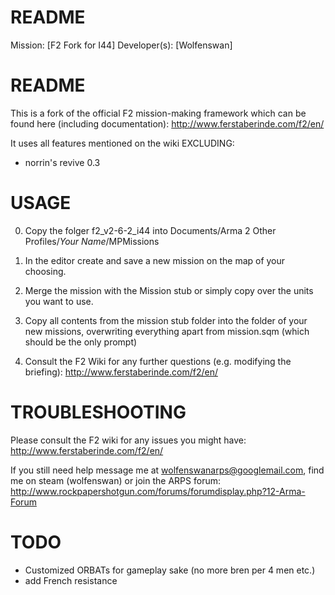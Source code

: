 README
======

Mission: [F2 Fork for I44]
Developer(s): [Wolfenswan]




README
======

This is a fork of the official F2 mission-making framework which can be found here (including documentation):
http://www.ferstaberinde.com/f2/en/

It uses all features mentioned on the wiki EXCLUDING:
- norrin's revive 0.3


USAGE
=====

0. Copy the folger f2_v2-6-2_i44 into Documents/Arma 2 Other Profiles/*Your Name*/MPMissions

1. In the editor create and save a new mission on the map of your choosing.

2. Merge the mission with the Mission stub or simply copy over the units you want to use.

3. Copy all contents from the mission stub folder into the folder of your new missions, 
overwriting everything apart from mission.sqm (which should be the only prompt)

4. Consult the F2 Wiki for any further questions
(e.g. modifying the briefing): http://www.ferstaberinde.com/f2/en/



TROUBLESHOOTING
===============

Please consult the F2 wiki for any issues you might have:
http://www.ferstaberinde.com/f2/en/

If you still need help message me at wolfenswanarps@googlemail.com, find me on steam (wolfenswan) 
or join the ARPS forum:
http://www.rockpapershotgun.com/forums/forumdisplay.php?12-Arma-Forum

TODO
===============

- Customized ORBATs for gameplay sake (no more bren per 4 men etc.)
- add French resistance